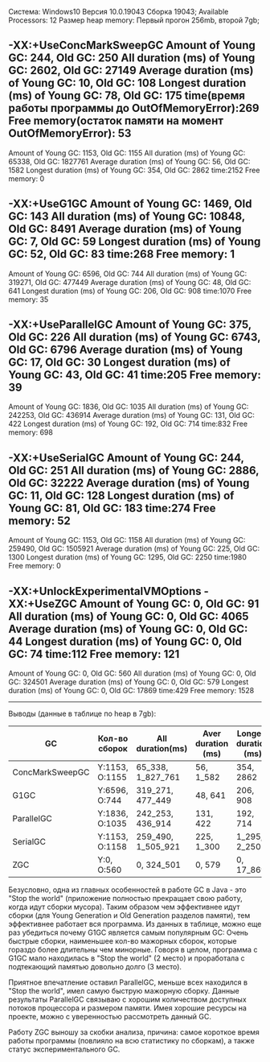 Система: Windows10 Версия 10.0.19043 Сборка 19043;
Available Processors: 12
Размер heap memory: Первый прогон 256mb, второй 7gb;  

-XX:+UseConcMarkSweepGC
Amount of Young GC: 244, Old GC: 250
All duration (ms) of Young GC: 2602, Old GC: 27149
Average duration (ms) of Young GC: 10, Old GC: 108
Longest duration (ms) of Young GC: 78, Old GC: 175
time(время работы программы до OutOfMemoryError):269
Free memory(остаток памяти на момент OutOfMemoryError): 53
---
Amount of Young GC: 1153, Old GC: 1155
All duration (ms) of Young GC: 65338, Old GC: 1827761
Average duration (ms) of Young GC: 56, Old GC: 1582
Longest duration (ms) of Young GC: 354, Old GC: 2862
time:2152
Free memory: 0

-XX:+UseG1GC
Amount of Young GC: 1469, Old GC: 143
All duration (ms) of Young GC: 10848, Old GC: 8491
Average duration (ms) of Young GC: 7, Old GC: 59
Longest duration (ms) of Young GC: 52, Old GC: 83
time:268
Free memory: 1
---
Amount of Young GC: 6596, Old GC: 744
All duration (ms) of Young GC: 319271, Old GC: 477449
Average duration (ms) of Young GC: 48, Old GC: 641
Longest duration (ms) of Young GC: 206, Old GC: 908
time:1070
Free memory: 35

-XX:+UseParallelGC
Amount of Young GC: 375, Old GC: 226
All duration (ms) of Young GC: 6743, Old GC: 6796
Average duration (ms) of Young GC: 17, Old GC: 30
Longest duration (ms) of Young GC: 43, Old GC: 41
time:205
Free memory: 39
---
Amount of Young GC: 1836, Old GC: 1035
All duration (ms) of Young GC: 242253, Old GC: 436914
Average duration (ms) of Young GC: 131, Old GC: 422
Longest duration (ms) of Young GC: 192, Old GC: 714
time:832
Free memory: 698

-XX:+UseSerialGC
Amount of Young GC: 244, Old GC: 251
All duration (ms) of Young GC: 2886, Old GC: 32222
Average duration (ms) of Young GC: 11, Old GC: 128
Longest duration (ms) of Young GC: 81, Old GC: 183
time:274
Free memory: 52
---
Amount of Young GC: 1153, Old GC: 1158
All duration (ms) of Young GC: 259490, Old GC: 1505921
Average duration (ms) of Young GC: 225, Old GC: 1300
Longest duration (ms) of Young GC: 1295, Old GC: 2250
time:1980
Free memory: 0

-XX:+UnlockExperimentalVMOptions -XX:+UseZGC
Amount of Young GC: 0, Old GC: 91
All duration (ms) of Young GC: 0, Old GC: 4065
Average duration (ms) of Young GC: 0, Old GC: 44
Longest duration (ms) of Young GC: 0, Old GC: 74
time:112
Free memory: 121
---
Amount of Young GC: 0, Old GC: 560
All duration (ms) of Young GC: 0, Old GC: 324501
Average duration (ms) of Young GC: 0, Old GC: 579
Longest duration (ms) of Young GC: 0, Old GC: 17869
time:429
Free memory: 1528

__________________________________________________________________________________________________
Выводы (данные в таблице по heap в 7gb):

| GC              |  Кол-во сборок | All duration(ms)   |Aver duration (ms)|Longest duration (ms)| Time (sec)|     
|-----------------|----------------|--------------------|------------------|---------------------|-----------|     
| ConcMarkSweepGC | Y:1153, O:1155 | 65_338, 1_827_761  |   56,  1_582     |    354, 2862        |   2152    |
| G1GC            | Y:6596, O:744  | 319_271, 477_449   |   48,  641       |    206, 908         |   1070    |
| ParallelGC      | Y:1836, O:1035 | 242_253, 436_914   |   131, 422       |    192, 714         |   832     |
| SerialGC        | Y:1153, O:1158 | 259_490, 1_505_921 |   225, 1_300     |    1_295, 2_250     |   1980    |
| ZGC             | Y:0, O:560     | 0, 324_501         |   0,   579       |    0, 17_869        |   429     |

Безусловно, одна из главных особенностей в работе GC в Java - это "Stop the world" (приложение полностью прекращает свою работу, 
когда идут сборки мусора). Таким образом чем эффективнее идут сборки (для Young Generation и Old Generation разделов памяти), 
тем эффективнее работает вся программа.
Из данных в таблице, можно еще раз убедиться почему G1GC является самым популярным GC: 
Очень быстрые сборки, наименьшее кол-во мажорных сборок, которые гораздо более длительны чем минорные.
Говоря в целом, программа с G1GC мало находилась в "Stop the world" (2 место) и проработала с подтекающий памятью довольно долго (3 место).

Приятное впечатление оставил ParallelGC, меньше всех находился в "Stop the world", имел самую быструю мажорную сборку.
Данные результаты ParallelGC связываю с хорошим количеством доступных потоков процессора и размером памяти. 
Имея хорошие ресурсы на проекте, можно с уверенностью рассмотреть данный GC.

Работу ZGC выношу за скобки анализа, причина: самое короткое время работы программы (повлияло на всю статистику по сборкам), 
а также статус экспериментального GC.
